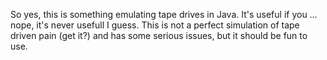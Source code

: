So yes, this is something emulating tape drives in Java. It's useful if you … nope, it's never usefull I guess. This is not a perfect simulation of tape driven pain (get it?) and has some serious issues, but it should be fun to use.